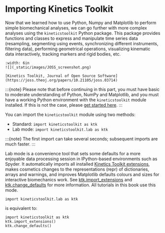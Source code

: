 # Importing Kinetics Toolkit

Now that we learned how to use Python, Numpy and Matplotlib to perform simple biomechanical analyses, we can go further with more complex analyses using the `kineticstoolkit` Python package. This package provides functions and classes to express and manipulate time series data (resampling, segmenting using events, synchronizing different instruments, filtering data), performing geometrical operations, visualizing kinematic data interactively, tracking markers and rigid bodies, etc.

```{figure-md} fig_joss
:width: 6in
![](_static/images/JOSS_screenshot.png)

[Kinetics Toolkit, Journal of Open Source Software](https://joss.theoj.org/papers/10.21105/joss.03714)
```

:::{note}
Please note that before continuing in this part, you must have basic to moderate understanding of Python, NumPy and Matplotlib, and you must have a working Python environment with the `kineticstoolkit` module installed. If this is not the case, please [get started here](getting_started.md).
:::

You can import the `kineticstoolkit` module using two methods:

- Standard: `import kineticstoolkit as ktk`
- Lab mode: `import kineticstoolkit.lab as ktk`

:::{note}
The first import can take several seconds; subsequent imports are much faster.
:::

Lab mode is a convenience tool that sets some defaults for a more enjoyable data processing session in IPython-based environments such as Spyder. It automatically imports all installed [Kinetics Toolkit extensions](extensions.md), makes cosmetics changes to the representations (repr) of dictionaries, arrays and warnings, and improves Matplotlib defaults colours and sizes for interactive biomechanics work. See [ktk.import_extensions](api/ktk.import_extensions.rst) and [ktk.change_defaults](api/ktk.change_defaults.rst) for more information. All tutorials in this book use this mode.

```
import kineticstoolkit.lab as ktk
```

is equivalent to:
```
import kineticstoolkit as ktk
ktk.import_extensions()
ktk.change_defaults()
```
